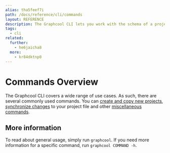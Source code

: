```yaml
---
alias: tha5feef7i
path: /docs/reference/cli/commands
layout: REFERENCE
description: The Graphcool CLI lets you work with the schema of a project. You can easily create a new project or update the schema of an existing one.
tags:
  - cli
related:
  further:
    - he6jaicha8
  more:
    - kr84dktnp0
---
```


# Commands Overview

The Graphcool CLI covers a wide range of use cases. As such, there are several commonly used commands. You can [create and copy new projects](!alias-aetoh3vad6), [synchronize changes](!alias-gechieb9ae) to your project file and other [miscellaneous commands](!alias-air0eiph9p).

## More information

To read about general usage, simply run `graphcool`. If you need more information for a specific command, run `graphcool COMMAND -h`.
